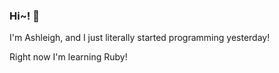 ### Hi~! 💞

I'm Ashleigh, and I just literally started programming yesterday!

Right now I'm learning Ruby!
